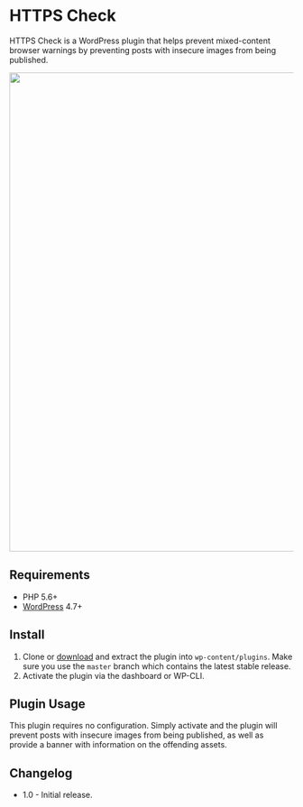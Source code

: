 HTTPS Check
=============

HTTPS Check is a WordPress plugin that helps prevent mixed-content browser warnings by preventing posts with insecure images from being published.

<p align="center">
<a href="http://10up.com/contact/"><img src="https://10updotcom-wpengine.s3.amazonaws.com/uploads/2016/10/10up-Github-Banner.png" width="850"></a>
</p>

## Requirements

* PHP 5.6+
* [WordPress](http://wordpress.org) 4.7+

## Install

1. Clone or [download](https://github.com/10up/https-checl/archive/master.zip) and extract the plugin into `wp-content/plugins`. Make sure you use the `master` branch which contains the latest stable release.
1. Activate the plugin via the dashboard or WP-CLI.

## Plugin Usage

This plugin requires no configuration. Simply activate and the plugin will prevent posts with insecure images from being published, as well as provide a banner with information on the offending assets.

## Changelog

* 1.0 - Initial release.
